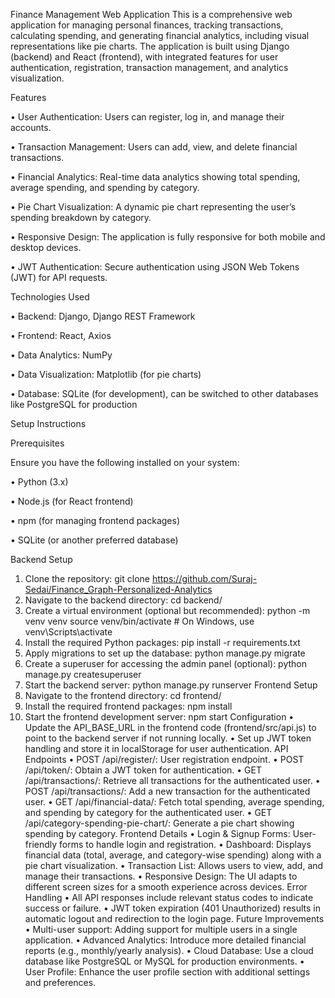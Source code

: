 Finance Management Web Application
This is a comprehensive web application for managing personal finances, tracking transactions, calculating spending, and generating financial analytics, including visual representations like pie charts. The application is built using Django (backend) and React (frontend), with integrated features for user authentication, registration, transaction management, and analytics visualization.

Features

•	User Authentication: Users can register, log in, and manage their accounts.

•	Transaction Management: Users can add, view, and delete financial transactions.

•	Financial Analytics: Real-time data analytics showing total spending, average spending, and spending by category.

•	Pie Chart Visualization: A dynamic pie chart representing the user’s spending breakdown by category.

•	Responsive Design: The application is fully responsive for both mobile and desktop devices.

•	JWT Authentication: Secure authentication using JSON Web Tokens (JWT) for API requests.

Technologies Used

•	Backend: Django, Django REST Framework

•	Frontend: React, Axios

•	Data Analytics: NumPy

•	Data Visualization: Matplotlib (for pie charts)

•	Database: SQLite (for development), can be switched to other databases like PostgreSQL for production

Setup Instructions

Prerequisites

Ensure you have the following installed on your system:

•	Python (3.x)

•	Node.js (for React frontend)

•	npm (for managing frontend packages)

•	SQLite (or another preferred database)

Backend Setup
1.	Clone the repository:
git clone <https://github.com/Suraj-Sedai/Finance_Graph-Personalized-Analytics>
2.	Navigate to the backend directory:
cd backend/
3.	Create a virtual environment (optional but recommended):
python -m venv venv
source venv/bin/activate  # On Windows, use venv\Scripts\activate
4.	Install the required Python packages:
pip install -r requirements.txt
5.	Apply migrations to set up the database:
python manage.py migrate
6.	Create a superuser for accessing the admin panel (optional):
python manage.py createsuperuser
7.	Start the backend server:
python manage.py runserver
Frontend Setup
1.	Navigate to the frontend directory:
cd frontend/
2.	Install the required frontend packages:
npm install
3.	Start the frontend development server:
npm start
Configuration
•	Update the API_BASE_URL in the frontend code (frontend/src/api.js) to point to the backend server if not running locally.
•	Set up JWT token handling and store it in localStorage for user authentication.
API Endpoints
•	POST /api/register/: User registration endpoint.
•	POST /api/token/: Obtain a JWT token for authentication.
•	GET /api/transactions/: Retrieve all transactions for the authenticated user.
•	POST /api/transactions/: Add a new transaction for the authenticated user.
•	GET /api/financial-data/: Fetch total spending, average spending, and spending by category for the authenticated user.
•	GET /api/category-spending-pie-chart/: Generate a pie chart showing spending by category.
Frontend Details
•	Login & Signup Forms: User-friendly forms to handle login and registration.
•	Dashboard: Displays financial data (total, average, and category-wise spending) along with a pie chart visualization.
•	Transaction List: Allows users to view, add, and manage their transactions.
•	Responsive Design: The UI adapts to different screen sizes for a smooth experience across devices.
Error Handling
•	All API responses include relevant status codes to indicate success or failure.
•	JWT token expiration (401 Unauthorized) results in automatic logout and redirection to the login page.
Future Improvements
•	Multi-user support: Adding support for multiple users in a single application.
•	Advanced Analytics: Introduce more detailed financial reports (e.g., monthly/yearly analysis).
•	Cloud Database: Use a cloud database like PostgreSQL or MySQL for production environments.
•	User Profile: Enhance the user profile section with additional settings and preferences.
